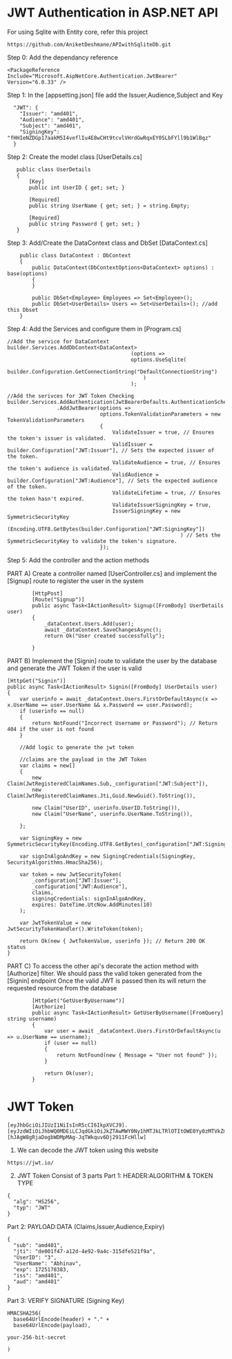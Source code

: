 
# JWT Authentication in ASP.NET API

For using Sqlite with Entity core, refer this project 
```
https://github.com/AniketDeshmane/APIwithSqliteDb.git
```

Step 0: Add the dependancy reference

```
<PackageReference Include="Microsoft.AspNetCore.Authentication.JwtBearer" Version="6.0.33" />
```

Step 1: In the [appsetting.json] file add the Issuer,Audience,Subject and Key
```
  "JWT": {
    "Issuer": "amd401",
    "Audience": "amd401",
    "Subject": "amd401",
    "SigningKey": "fHHIeNZDGp17aakM5I4veflIu4E8wCHt9tcvlVHrdGwRqxEY0SLbFYll9b1WlBqz"
  }
```
Step 2: Create the model class [UserDetails.cs]
```
   public class UserDetails
   {
       [Key]
       public int UserID { get; set; }

       [Required]
       public string UserName { get; set; } = string.Empty;

       [Required]
       public string Password { get; set; }
   }
```

Step 3: Add/Create the DataContext class and DbSet [DataContext.cs]
```
    public class DataContext : DbContext
    {
        public DataContext(DbContextOptions<DataContext> options) : base(options)
        {
        }

        public DbSet<Employee> Employees => Set<Employee>();
        public DbSet<UserDetails> Users => Set<UserDetails>(); //add this Dbset
    }
```

Step 4: Add the Services and configure them in [Program.cs]
```
//Add the service for DataContext
builder.Services.AddDbContext<DataContext>
                                        (options => 
                                        options.UseSqlite(
                                            builder.Configuration.GetConnectionString("DefaultConnectionString")
                                            )
                                        );

//Add the serivces for JWT Token Checking
builder.Services.AddAuthentication(JwtBearerDefaults.AuthenticationScheme)
                .AddJwtBearer(options =>
                              options.TokenValidationParameters = new TokenValidationParameters
                              {
                                  ValidateIssuer = true, // Ensures the token's issuer is validated.
                                  ValidIssuer = builder.Configuration["JWT:Issuer"], // Sets the expected issuer of the token.
                                  ValidateAudience = true, // Ensures the token's audience is validated.
                                  ValidAudience = builder.Configuration["JWT:Audience"], // Sets the expected audience of the token.
                                  ValidateLifetime = true, // Ensures the token hasn't expired.
                                  ValidateIssuerSigningKey = true,
                                  IssuerSigningKey = new SymmetricSecurityKey
                                                        (Encoding.UTF8.GetBytes(builder.Configuration["JWT:SigningKey"])
                                                        ) // Sets the SymmetricSecurityKey to validate the token's signature.
                              }); 
```

Step 5: Add the controller and the action methods

PART A) Create a controller named [UserController.cs] and implement the [Signup] route to register the user in the system
```
        [HttpPost]
        [Route("Signup")]
        public async Task<IActionResult> Signup([FromBody] UserDetails user)
        {
            _dataContext.Users.Add(user);
            await _dataContext.SaveChangesAsync();
            return Ok("User created successfully");

        }

```
PART B) Implement the [Signin] route to validate the user by the database and generate the JWT Token if the user is valid 
```
[HttpGet("Signin")]
public async Task<IActionResult> Signin([FromBody] UserDetails user)
{
    var userinfo = await _dataContext.Users.FirstOrDefaultAsync(x => x.UserName == user.UserName && x.Password == user.Password);
    if (userinfo == null)
    {
        return NotFound("Incorrect Username or Password"); // Return 404 if the user is not found
    }

    //Add logic to generate the jwt token

    //claims are the payload in the JWT Token  
    var claims = new[]
    {
        new Claim(JwtRegisteredClaimNames.Sub,_configuration["JWT:Subject"]),
        new Claim(JwtRegisteredClaimNames.Jti,Guid.NewGuid().ToString()),

        new Claim("UserID", userinfo.UserID.ToString()),
        new Claim("UserName", userinfo.UserName.ToString()),

    };

    var SigningKey = new SymmetricSecurityKey(Encoding.UTF8.GetBytes(_configuration["JWT:SigningKey"]));

    var signInAlgoAndKey = new SigningCredentials(SigningKey, SecurityAlgorithms.HmacSha256);

    var token = new JwtSecurityToken(
        _configuration["JWT:Issuer"],
        _configuration["JWT:Audience"],
        claims,
        signingCredentials: signInAlgoAndKey,
        expires: DateTime.UtcNow.AddMinutes(10)
    );

    var JwtTokenValue = new JwtSecurityTokenHandler().WriteToken(token);

    return Ok(new { JwtTokenValue, userinfo }); // Return 200 OK status
}
```
PART C) To access the other api's decorate the action method with [Authorize] filter.
We should pass the valid token generated from the [Signin] endpoint
Once the valid JWT is passed then its will return the requested resource from the database
```
        [HttpGet("GetUserByUsername")]
        [Authorize]
        public async Task<IActionResult> GetUserByUsername([FromQuery] string username)
        {
            var user = await _dataContext.Users.FirstOrDefaultAsync(u => u.UserName == username);
            if (user == null)
            {
                return NotFound(new { Message = "User not found" });
            }

            return Ok(user);
        }
```

# JWT Token

```
[eyJhbGciOiJIUzI1NiIsInR5cCI6IkpXVCJ9].
[eyJzdWIiOiJhbWQ0MDEiLCJqdGkiOiJkZTAwMWY0Ny1hMTJkLTRlOTItOWE0Yy0zMTVkZmU1MjFmOWEiLCJVc2VySUQiOiIzIiwiVXNlck5hbWUiOiJBYmhpbmF2IiwiZXhwIjoxNzI1MTc4MzgzLCJpc3MiOiJhbWQ0MDEiLCJhdWQiOiJhbWQ0MDEifQ].
[hJAgW8gRjaDogbWDMpMAg-JqTWkquv6Dj2911FcHllw]
```
1. We can decode the JWT token using this website
```
https://jwt.io/
```
2. JWT Token Consist of 3 parts
Part 1: HEADER:ALGORITHM & TOKEN TYPE
```
{
  "alg": "HS256",
  "typ": "JWT"
}
```
Part 2: PAYLOAD:DATA (Claims,Issuer,Audience,Expiry)
```
{
  "sub": "amd401",
  "jti": "de001f47-a12d-4e92-9a4c-315dfe521f9a",
  "UserID": "3",
  "UserName": "Abhinav",
  "exp": 1725178383,
  "iss": "amd401",
  "aud": "amd401"
}
```
Part 3: VERIFY SIGNATURE (Signing Key)
```
HMACSHA256(
  base64UrlEncode(header) + "." +
  base64UrlEncode(payload),
  
your-256-bit-secret

)
```

